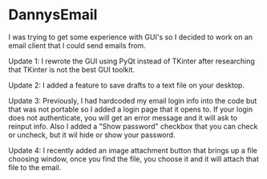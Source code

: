 # DannysEmail
I was trying to get some experience with GUI's so I decided to work on an email client that I could send emails from.

Update 1: I rewrote the GUI using PyQt instead of TKinter after researching that TKinter is not the best GUI toolkit.

Update 2: I added a feature to save drafts to a text file on your desktop. 

Update 3: Previously, I had hardcoded my email login info into the code but that was not portable so I added a login page that it opens to. If your login does not authenticate, you will get an error message and it will ask to reinput info. Also I added a "Show password" checkbox that you can check or uncheck, but it wil hide or show your password.

Update 4: I recently added an image attachment button that brings up a file choosing window, once you find the file, you choose it and it will attach that file to the email.
